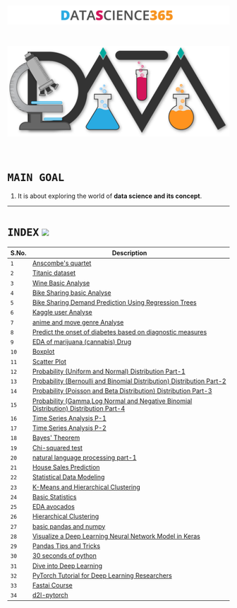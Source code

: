 <p align="center">
  <img src="Logo/Awesom-Data-Science-Text.png " />
</p>
<br>
<p align="center">
  <img width="600px" src="Logo/Awesom-Data-Science-shadow.png " />
</p>
<br>

# `MAIN GOAL`

1. It is about exploring the world of <b>data science and its concept</b>.

---------------------------------------------------------------------------------------------
# `INDEX`                                                    ![](https://raw.githubusercontent.com/jmhobbs/cultofthepartyparrot.com/master/parrots/parrot.gif)

|S.No.| Description|
|---|-------------|
|`1`|[Anscombe's quartet](https://github.com/HiteshGorana/DataScience365/blob/master/DataScience365/Day%201/01%20Date%20%5B31-8-2018%5D%20Notebook.ipynb)|
|`2`|[Titanic dataset](https://github.com/HiteshGorana/DataScience365/blob/master/DataScience365/Day%202/Titanic.ipynb)|
|`3`|[Wine Basic Analyse](https://github.com/HiteshGorana/DataScience365/blob/master/DataScience365/Day%203/wine%20quality.ipynb)|
|`4`|[Bike Sharing basic Analyse](https://github.com/HiteshGorana/DataScience365/blob/master/DataScience365/Day%204/hour.ipynb)|
|`5`|[Bike Sharing Demand Prediction Using Regression Trees](https://github.com/HiteshGorana/DataScience365/blob/master/DataScience365/Day%205/Implementing%20random%20forest%20.ipynb)|
|`6`|[Kaggle user Analyse](https://github.com/HiteshGorana/DataScience365/blob/master/DataScience365/Day%206/Kaggle%20user%20info.ipynb)|
|`7`|[anime and move genre Analyse](https://github.com/HiteshGorana/DataScience365/tree/master/DataScience365/Day%207)|
| `8`   | [Predict the onset of diabetes based on diagnostic measures](https://github.com/HiteshGorana/DataScience365/blob/master/DataScience365/Day%208/prediction.ipynb) |
|`9`|[EDA of marijuana (cannabis) Drug](https://github.com/HiteshGorana/DataScience365/blob/master/DataScience365/Day%209/EDA%20Cannabis.ipynb)|
|`10`|[Boxplot](https://github.com/HiteshGorana/DataScience365/blob/master/DataScience365/Day-10/BOXPLOT.ipynb)|
|`11`|[Scatter Plot](https://github.com/HiteshGorana/DataScience365/blob/master/DataScience365/Day-11/Scatter%20Plot.ipynb)|
|`12`|[Probability (Uniform and Normal) Distribution Part-1](https://github.com/HiteshGorana/DataScience365/blob/master/DataScience365/Day-12/Probability%20Distributions.ipynb)|
|`13`|[Probability (Bernoulli and Binomial Distribution) Distribution Part-2](https://github.com/HiteshGorana/DataScience365/blob/master/DataScience365/Day-13/Probability%20Distributions%20part-2.ipynb)|
|`14`|[Probability (Poisson and Beta Distribution) Distribution Part-3](https://github.com/HiteshGorana/DataScience365/blob/master/DataScience365/Day-14/Probability%20Distributions%20part-3.ipynb)|
|`15`|[Probability (Gamma,Log Normal and Negative Binomial Distribution) Distribution Part-4](https://github.com/HiteshGorana/DataScience365/blob/master/DataScience365/Day-15/Probability%20Distributions%20part-4.ipynb)|
|`16`|[Time Series Analysis P-1](https://github.com/HiteshGorana/DataScience365/blob/master/DataScience365/Day-16/Time%20Series%20Analysis%20part-1.ipynb)|
|`17`|[Time Series Analysis P-2](https://github.com/HiteshGorana/DataScience365/blob/master/DataScience365/Day-17/Time%20Series%20part-2.ipynb)|
|`18`|[Bayes' Theorem](https://github.com/HiteshGorana/DataScience365/blob/master/DataScience365/Day-18/Bayes'%20Theorem.ipynb)|
|`19`|[Chi-squared test](https://github.com/HiteshGorana/DataScience365/blob/master/DataScience365/Day-19/Chi_Square.ipynb)|
|`20`|[natural language processing part-1](https://github.com/HiteshGorana/DataScience365/blob/master/DataScience365/Day-20/nltk%20p-1.ipynb)|
|`21`|[House Sales Prediction ](https://github.com/HiteshGorana/DataScience365/blob/master/DataScience365/Day-21/housesales.ipynb)|
|`22`|[Statistical Data Modeling](https://github.com/HiteshGorana/DataScience365/blob/master/DataScience365/Day-22/Statistical%20Data%20Modeling.ipynb)|
|`23`|[K-Means and Hierarchical Clustering](https://github.com/HiteshGorana/DataScience365/blob/master/DataScience365/Day-23/Clustering%20Algorithms%20.ipynb)|
|`24`|[Basic Statistics](https://github.com/HiteshGorana/DataScience365/blob/master/DataScience365/Day-24/Basic%20Statistics.ipynb)|
|`25`|[EDA avocados](https://github.com/HiteshGorana/DataScience365/blob/master/DataScience365/Day-25/EDA%20AVOCADOS.ipynb)|
|`26`|[Hierarchical Clustering](https://github.com/HiteshGorana/DataScience365/blob/master/DataScience365/Day-26/Hierarchical%20Clustering.ipynb)|
|`27`|[basic pandas and numpy ](https://github.com/HiteshGorana/DataScience365/blob/master/DataScience365/Day-27/pandas.ipynb)|
|`28`|[Visualize a Deep Learning Neural Network Model in Keras](https://bit.ly/2DNwYi8)|
|`29`|[Pandas Tips and Tricks](https://github.com/kadekillary/an-embarrassment-of-pandas)|
|`30`|[30 seconds of python](https://github.com/30-seconds/30-seconds-of-python)|
|`31`|[Dive into Deep Learning](https://d2l.ai/index.html)|
|`32`|[PyTorch Tutorial for Deep Learning Researchers](https://github.com/yunjey/pytorch-tutorial)|
|`33`|[Fastai Course](https://course.fast.ai/)|
|`34`|[d2l-pytorch](https://github.com/dsgiitr/d2l-pytorch)|
